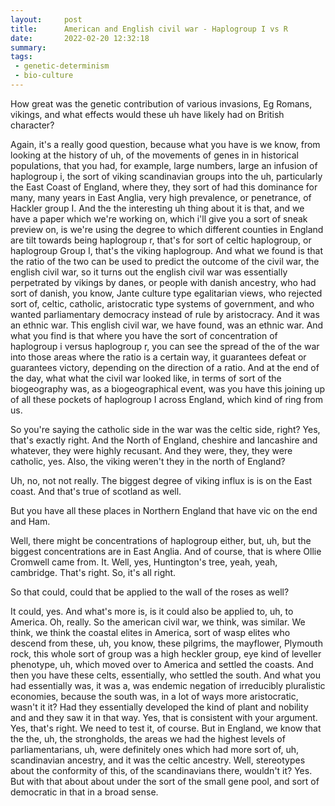 ```yaml
---
layout:     post
title:      American and English civil war - Haplogroup I vs R
date:       2022-02-20 12:32:18
summary:    
tags:
 - genetic-determinism
 - bio-culture
---
```


How great was the genetic contribution of various invasions, Eg Romans, vikings, and what effects would these uh have likely had on British character?

Again, it's a really good question, because what you have is we know, from looking at the history of uh, of the movements of genes in in historical populations, that you had, for example, large numbers, large an infusion of haplogroup i, the sort of viking scandinavian groups into the uh, particularly the East Coast of England, where they, they sort of had this dominance for many, many years in East Anglia, very high prevalence, or penetrance, of Hackler group I. And the the interesting uh thing about it is that, and we have a paper which we're working on, which i'll give you a sort of sneak preview on, is we're using the degree to which different counties in England are tilt towards being haplogroup r, that's for sort of celtic haplogroup, or haplogroup Group I, that's the viking haplogroup. And what we found is that the ratio of the two can be used to predict the outcome of the civil war, the english civil war, so it turns out the english civil war was essentially perpetrated by vikings by danes, or people with danish ancestry, who had sort of danish, you know, Jante culture type egalitarian views, who rejected sort of, celtic, catholic, aristocratic type systems of government, and who wanted parliamentary democracy instead of rule by aristocracy. And it was an ethnic war. This english civil war, we have found, was an ethnic war. And what you find is that where you have the sort of concentration of haplogroup i versus haplogroup r, you can see the spread of the of the war into those areas where the ratio is a certain way, it guarantees defeat or guarantees victory, depending on the direction of a ratio. And at the end of the day, what what the civil war looked like, in terms of sort of the biogeography was, as a biogeographical event, was you have this joining up of all these pockets of haplogroup I across England, which kind of ring from us. 

So you're saying the catholic side in the war was the celtic side, right? Yes, that's exactly right. And the North of England, cheshire and lancashire and whatever, they were highly recusant. And they were, they, they were catholic, yes. Also, the viking weren't they in the north of England? 

Uh, no, not not really. The biggest degree of viking influx is is on the East coast. And that's true of scotland as well. 

But you have all these places in Northern England that have vic on the end and Ham. 

Well, there might be concentrations of haplogroup either, but, uh, but the biggest concentrations are in East Anglia. And of course, that is where Ollie Cromwell came from. It. Well, yes, Huntington's tree, yeah, yeah, cambridge. That's right. So, it's all right.

So that could, could that be applied to the wall of the roses as well? 

It could, yes. And what's more is, is it could also be applied to, uh, to America. Oh, really. So the american civil war, we think, was similar. We think, we think the coastal elites in America, sort of wasp elites who descend from these, uh, you know, these pilgrims, the mayflower, Plymouth rock, this whole sort of group was a high heckler group, eye kind of leveller phenotype, uh, which moved over to America and settled the coasts. And then you have these celts, essentially, who settled the south. And what you had essentially was, it was a, was endemic negation of irreducibly pluralistic economies, because the south was, in a lot of ways more aristocratic, wasn't it it? Had they essentially developed the kind of plant and nobility and and they saw it in that way. Yes, that is consistent with your argument. Yes, that's right. We need to test it, of course. But in England, we know that the the, uh, the strongholds, the areas we had the highest levels of parliamentarians, uh, were definitely ones which had more sort of, uh, scandinavian ancestry, and it was the celtic ancestry. Well, stereotypes about the conformity of this, of the scandinavians there, wouldn't it? Yes. But with that about about under the sort of the small gene pool, and sort of democratic in that in a broad sense.